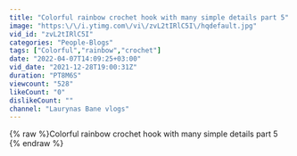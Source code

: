 ```yaml
---
title: "Colorful rainbow crochet hook with many simple details part 5"
image: "https:\/\/i.ytimg.com\/vi\/zvL2tIRlC5I\/hqdefault.jpg"
vid_id: "zvL2tIRlC5I"
categories: "People-Blogs"
tags: ["Colorful","rainbow","crochet"]
date: "2022-04-07T14:09:25+03:00"
vid_date: "2021-12-28T19:00:31Z"
duration: "PT8M6S"
viewcount: "528"
likeCount: "0"
dislikeCount: ""
channel: "Laurynas Bane vlogs"
---
```

{% raw %}Colorful rainbow crochet hook with many simple details part 5 {% endraw %}
